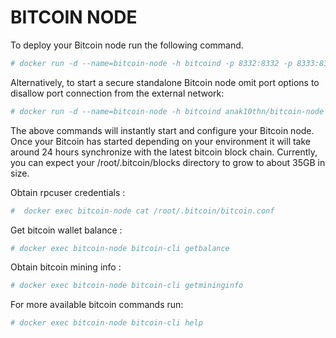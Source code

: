 # BITCOIN NODE
To deploy your Bitcoin node run the following command.

```bash
# docker run -d --name=bitcoin-node -h bitcoind -p 8332:8332 -p 8333:8333 anak10thn/bitcoin-node
```

Alternatively, to start a secure standalone Bitcoin node omit port options to disallow port connection from the external network:

```bash
# docker run -d --name=bitcoin-node -h bitcoind anak10thn/bitcoin-node
```

The above commands will instantly start and configure your Bitcoin node. Once your Bitcoin has started depending on your environment it will take around 24 hours synchronize with the latest bitcoin block chain. Currently, you can expect your /root/.bitcoin/blocks directory to grow to about 35GB in size.

Obtain rpcuser credentials :

```bash
#  docker exec bitcoin-node cat /root/.bitcoin/bitcoin.conf
```

Get bitcoin wallet balance :

```bash
# docker exec bitcoin-node bitcoin-cli getbalance
```

Obtain bitcoin mining info :

```bash
# docker exec bitcoin-node bitcoin-cli getmininginfo
```

For more available bitcoin commands run:

```bash
# docker exec bitcoin-node bitcoin-cli help
```
